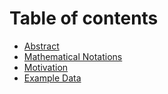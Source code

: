 # Table of contents

* [Abstract](README.md)
* [Mathematical Notations](mathematical-notations.md)
* [Motivation](motivation.md)
* [Example Data](example-data.md)


